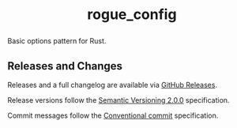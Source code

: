 # <p style="text-align: center">rogue_config</p>

Basic options pattern for Rust.

## Releases and Changes

Releases and a full changelog are available via [GitHub Releases](https://github.com/RogueOneEcho/deluge_api/releases).

Release versions follow the [Semantic Versioning 2.0.0](https://semver.org/spec/v2.0.0.html) specification.

Commit messages follow the [Conventional commit](https://www.conventionalcommits.org/en/v1.0.0/) specification.
